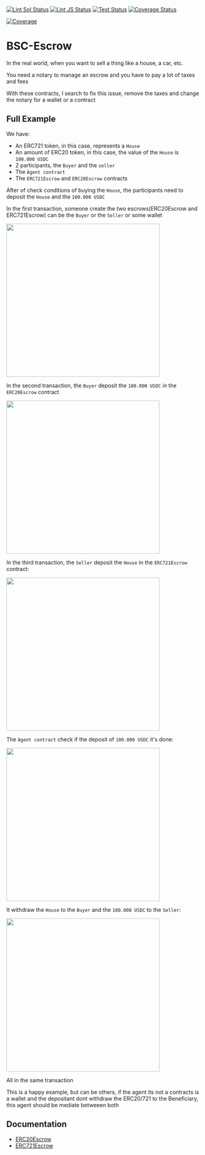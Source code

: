 [![Lint Sol Status](https://github.com/rotcivegaf/BSC-Escrow/workflows/Lint%20Sol/badge.svg)](https://github.com/rotcivegaf/BSC-Escrow/actions?query=workflow%3A%22Lint+Sol%22)
[![Lint JS Status](https://github.com/rotcivegaf/BSC-Escrow/workflows/Lint%20JS/badge.svg)](https://github.com/rotcivegaf/BSC-Escrow/actions?query=workflow%3A%22Lint+JS%22)
[![Test Status](https://github.com/rotcivegaf/BSC-Escrow/workflows/Test%20Contracts/badge.svg)](https://github.com/rotcivegaf/BSC-Escrow/actions?query=workflow%3A%22Test+Contracts%22)
[![Coverage Status](https://github.com/rotcivegaf/BSC-Escrow/workflows/Coverage/badge.svg)](https://github.com/rotcivegaf/BSC-Escrow/actions?query=workflow%3ACoverage)

[![Coverage](https://codecov.io/gh/rotcivegaf/BSC-Escrow/graph/badge.svg)](https://codecov.io/gh/rotcivegaf/BSC-Escrow)

# BSC-Escrow

In the real world, when you want to sell a thing like a house, a car, etc.

You need a notary to manage an escrow and you have to pay a lot of taxes and fees

With these contracts, I search to fix this issue, remove the taxes and change the notary for a wallet or a contract

## Full Example

We have:
  - An ERC721 token, in this case, represents a `House`
  - An amount of ERC20 token, in this case, the value of the `House` is `100.000 USDC`
  - 2 participants, the `Buyer` and the `seller`
  - The `Agent contract`
  - The `ERC721Escrow` and `ERC20Escrow` contracts

After of check conditions of buying the `House`, the participants need to deposit the `House` and the `100.000 USDC`

In the first transaction, someone create the two escrows(ERC20Escrow and ERC721Escrow) can be the `Buyer` or the `Seller` or some wallet

<img align="center" src="https://github.com/rotcivegaf/BSC-Escrow/blob/master/img/0%20create.svg" width="400" />

In the second transaction, the `Buyer` deposit the `100.000 USDC` in the `ERC20Escrow` contract

<img align="center" src="https://github.com/rotcivegaf/BSC-Escrow/blob/master/img/1%20deposit.svg" width="400" />

In the third transaction, the `Seller` deposit the `House` in the `ERC721Escrow` contract:

<img align="center" src="https://github.com/rotcivegaf/BSC-Escrow/blob/master/img/2%20deposit.svg" width="400" />

The `Agent contract` check if the deposit of `100.000 USDC` it's done:

<img align="center" src="https://github.com/rotcivegaf/BSC-Escrow/blob/master/img/2%20check%20deposit.svg" width="400" />

It withdraw the `House` to the `Buyer` and the `100.000 USDC` to the `Seller`:

<img align="center" src="https://github.com/rotcivegaf/BSC-Escrow/blob/master/img/2%20withdraw.svg" width="400" />

All in the same transaction

This is a happy example, but can be others, if the agent its not a contracts is a wallet and the depositant dont withdraw the ERC20/721 to the Beneficiary, this agent should be mediate betweeen both

## Documentation

  - [ERC20Escrow](https://github.com/rotcivegaf/BSC-Escrow/blob/master/ERC20Escrow_DOCUMENTATION.md)
  - [ERC721Escrow](https://github.com/rotcivegaf/BSC-Escrow/blob/master/ERC721Escrow_DOCUMENTATION.md)
